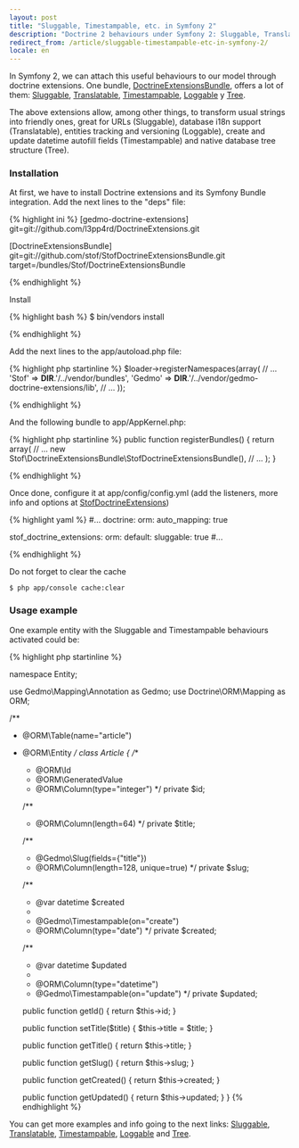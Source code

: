 ```yaml
---
layout: post
title: "Sluggable, Timestampable, etc. in Symfony 2"
description: "Doctrine 2 behaviours under Symfony 2: Sluggable, Translatable, Timestampable, Loggable and Tree"
redirect_from: /article/sluggable-timestampable-etc-in-symfony-2/
locale: en
---
```


In Symfony 2, we can attach this useful behaviours to our model through doctrine extensions. One bundle, <a href="https://github.com/stof/StofDoctrineExtensionsBundle">DoctrineExtensionsBundle</a>, offers a lot of them: <a href="https://github.com/l3pp4rd/DoctrineExtensions/blob/master/doc/sluggable.md">Sluggable</a>, <a href="https://github.com/l3pp4rd/DoctrineExtensions/blob/master/doc/translatable.md">Translatable</a>, <a href="https://github.com/l3pp4rd/DoctrineExtensions/blob/master/doc/timestampable.md">Timestampable</a>, <a href="https://github.com/l3pp4rd/DoctrineExtensions/blob/master/doc/loggable.md">Loggable</a> y <a href="https://github.com/l3pp4rd/DoctrineExtensions/blob/master/doc/tree.md">Tree</a>.

The above extensions allow, among other things, to transform usual strings into friendly ones, great for URLs (Sluggable), database i18n support (Translatable), entities tracking and versioning (Loggable), create and update datetime autofill fields (Timestampable) and native database tree structure (Tree).

### Installation
At first, we have to install Doctrine extensions and its Symfony Bundle integration. Add the next lines to the "deps" file:

{% highlight ini %}
[gedmo-doctrine-extensions]
    git=git://github.com/l3pp4rd/DoctrineExtensions.git

[DoctrineExtensionsBundle]
    git=git://github.com/stof/StofDoctrineExtensionsBundle.git
    target=/bundles/Stof/DoctrineExtensionsBundle

{% endhighlight %}

Install

{% highlight bash %}
$ bin/vendors install

{% endhighlight %}

Add the next lines to the app/autoload.php file:

{% highlight php startinline %}
$loader->registerNamespaces(array(
    // ...
    'Stof'  => __DIR__.'/../vendor/bundles',
    'Gedmo' => __DIR__.'/../vendor/gedmo-doctrine-extensions/lib',
    // ...
));

{% endhighlight %}

And the following bundle to app/AppKernel.php:

{% highlight php startinline %}
public function registerBundles()
{
    return array(
        // ...
        new Stof\DoctrineExtensionsBundle\StofDoctrineExtensionsBundle(),
        // ...
    );
}

{% endhighlight %}

Once done, configure it at app/config/config.yml (add the listeners, more info and options at <a href="https://github.com/stof/StofDoctrineExtensionsBundle/blob/master/Resources/doc/index.rst">StofDoctrineExtensions</a>)

{% highlight yaml %}
#...
doctrine:
    orm:
        auto_mapping: true

stof_doctrine_extensions:
    orm:
        default:
            sluggable: true
#...

{% endhighlight %}

Do not forget to clear the cache


    $ php app/console cache:clear

### Usage example
One example entity with the Sluggable and Timestampable behaviours activated could be:

{% highlight php startinline %}

namespace Entity;

use Gedmo\Mapping\Annotation as Gedmo;
use Doctrine\ORM\Mapping as ORM;

/**
 * @ORM\Table(name="article")
 * @ORM\Entity
 */
class Article
{
    /**
     * @ORM\Id
     * @ORM\GeneratedValue
     * @ORM\Column(type="integer")
     */
    private $id;

    /**
     * @ORM\Column(length=64)
     */
    private $title;

    /**
     * @Gedmo\Slug(fields={"title"})
     * @ORM\Column(length=128, unique=true)
     */
    private $slug;

    /**
     * @var datetime $created
     *
     * @Gedmo\Timestampable(on="create")
     * @ORM\Column(type="date")
     */
    private $created;

    /**
     * @var datetime $updated
     *
     * @ORM\Column(type="datetime")
     * @Gedmo\Timestampable(on="update")
     */
    private $updated;

    public function getId()
    {
        return $this->id;
    }

    public function setTitle($title)
    {
        $this->title = $title;
    }

    public function getTitle()
    {
        return $this->title;
    }

    public function getSlug()
    {
        return $this->slug;
    }

    public function getCreated()
    {
        return $this->created;
    }

    public function getUpdated()
    {
        return $this->updated;
    }
}
{% endhighlight %}

You can get more examples and info going to the next links: <a href="https://github.com/l3pp4rd/DoctrineExtensions/blob/master/doc/sluggable.md">Sluggable</a>, <a href="https://github.com/l3pp4rd/DoctrineExtensions/blob/master/doc/translatable.md">Translatable</a>, <a href="https://github.com/l3pp4rd/DoctrineExtensions/blob/master/doc/timestampable.md">Timestampable</a>, <a href="https://github.com/l3pp4rd/DoctrineExtensions/blob/master/doc/loggable.md">Loggable</a> and <a href="https://github.com/l3pp4rd/DoctrineExtensions/blob/master/doc/tree.md">Tree</a>.